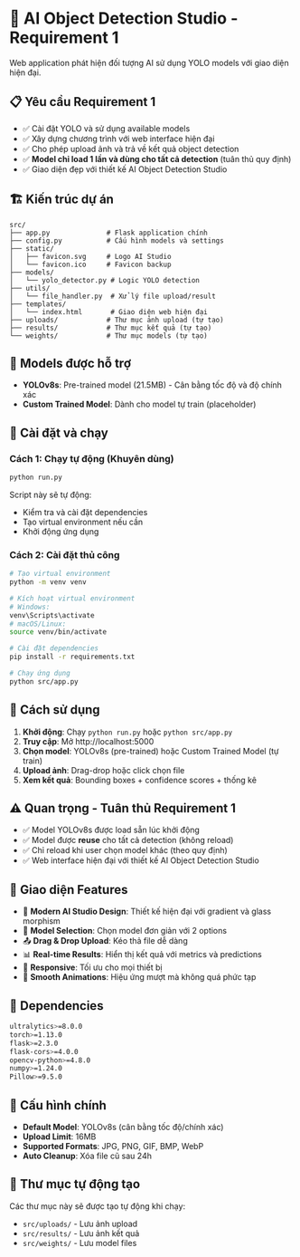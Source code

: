 # 🤖 AI Object Detection Studio - Requirement 1

Web application phát hiện đối tượng AI sử dụng YOLO models với giao diện hiện đại.

## 📋 Yêu cầu Requirement 1
- ✅ Cài đặt YOLO và sử dụng available models  
- ✅ Xây dựng chương trình với web interface hiện đại
- ✅ Cho phép upload ảnh và trả về kết quả object detection
- ✅ **Model chỉ load 1 lần và dùng cho tất cả detection** (tuân thủ quy định)
- ✅ Giao diện đẹp với thiết kế AI Object Detection Studio

## 🏗️ Kiến trúc dự án

```
src/
├── app.py              # Flask application chính
├── config.py           # Cấu hình models và settings
├── static/            
│   ├── favicon.svg     # Logo AI Studio
│   └── favicon.ico     # Favicon backup
├── models/
│   └── yolo_detector.py # Logic YOLO detection
├── utils/
│   └── file_handler.py  # Xử lý file upload/result
├── templates/
│   └── index.html       # Giao diện web hiện đại
├── uploads/            # Thư mục ảnh upload (tự tạo)
├── results/            # Thư mục kết quả (tự tạo)
└── weights/            # Thư mục models (tự tạo)
```

## 🎯 Models được hỗ trợ

- **YOLOv8s**: Pre-trained model (21.5MB) - Cân bằng tốc độ và độ chính xác
- **Custom Trained Model**: Dành cho model tự train (placeholder)

## 🚀 Cài đặt và chạy

### Cách 1: Chạy tự động (Khuyên dùng)
```bash
python run.py
```
Script này sẽ tự động:
- Kiểm tra và cài đặt dependencies
- Tạo virtual environment nếu cần
- Khởi động ứng dụng

### Cách 2: Cài đặt thủ công
```bash
# Tạo virtual environment
python -m venv venv

# Kích hoạt virtual environment
# Windows:
venv\Scripts\activate
# macOS/Linux:
source venv/bin/activate

# Cài đặt dependencies
pip install -r requirements.txt

# Chạy ứng dụng
python src/app.py
```

## 📱 Cách sử dụng

1. **Khởi động**: Chạy `python run.py` hoặc `python src/app.py`
2. **Truy cập**: Mở http://localhost:5000 
3. **Chọn model**: YOLOv8s (pre-trained) hoặc Custom Trained Model (tự train)
4. **Upload ảnh**: Drag-drop hoặc click chọn file
5. **Xem kết quả**: Bounding boxes + confidence scores + thống kê

## ⚠️ Quan trọng - Tuân thủ Requirement 1
- ✅ Model YOLOv8s được load sẵn lúc khởi động
- ✅ Model được **reuse** cho tất cả detection (không reload)
- ✅ Chỉ reload khi user chọn model khác (theo quy định)
- ✅ Web interface hiện đại với thiết kế AI Object Detection Studio

## 🎨 Giao diện Features
- 🤖 **Modern AI Studio Design**: Thiết kế hiện đại với gradient và glass morphism
- 🎯 **Model Selection**: Chọn model đơn giản với 2 options
- 📤 **Drag & Drop Upload**: Kéo thả file dễ dàng
- 📊 **Real-time Results**: Hiển thị kết quả với metrics và predictions
- 📱 **Responsive**: Tối ưu cho mọi thiết bị
- 🚀 **Smooth Animations**: Hiệu ứng mượt mà không quá phức tạp

## 💾 Dependencies
```bash
ultralytics>=8.0.0
torch>=1.13.0
flask>=2.3.0
flask-cors>=4.0.0
opencv-python>=4.8.0
numpy>=1.24.0
Pillow>=9.5.0
```

## 🔧 Cấu hình chính
- **Default Model**: YOLOv8s (cân bằng tốc độ/chính xác)
- **Upload Limit**: 16MB
- **Supported Formats**: JPG, PNG, GIF, BMP, WebP
- **Auto Cleanup**: Xóa file cũ sau 24h

## 📁 Thư mục tự động tạo
Các thư mục này sẽ được tạo tự động khi chạy:
- `src/uploads/` - Lưu ảnh upload
- `src/results/` - Lưu ảnh kết quả  
- `src/weights/` - Lưu model files